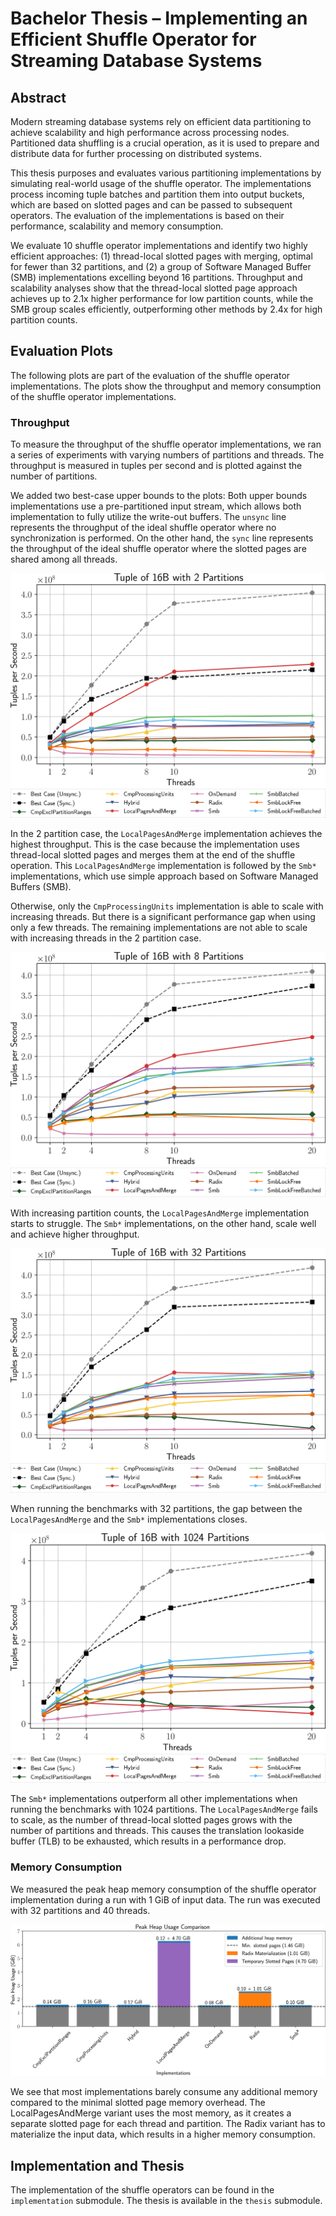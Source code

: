 # Bachelor Thesis – Implementing an Efficient Shuffle Operator for Streaming Database Systems

## Abstract

Modern streaming database systems rely on efficient data partitioning to achieve
scalability and high performance across processing nodes. Partitioned data shuffling is
a crucial operation, as it is used to prepare and distribute data for further processing
on distributed systems.

This thesis purposes and evaluates various partitioning implementations by simulating real-world usage of the shuffle operator. The implementations process incoming
tuple batches and partition them into output buckets, which are based on slotted pages
and can be passed to subsequent operators. The evaluation of the implementations is
based on their performance, scalability and memory consumption.

We evaluate 10 shuffle operator implementations and identify two highly efficient
approaches: (1) thread-local slotted pages with merging, optimal for fewer than 32 partitions, and (2) a group of Software Managed Buffer (SMB) implementations excelling
beyond 16 partitions. Throughput and scalability analyses show that the thread-local
slotted page approach achieves up to 2.1x higher performance for low partition counts,
while the SMB group scales efficiently, outperforming other methods by 2.4x for high
partition counts.

## Evaluation Plots

The following plots are part of the evaluation of the shuffle operator implementations. The plots show the throughput and memory consumption of the shuffle operator implementations.

### Throughput

To measure the throughput of the shuffle operator implementations, we ran a series of experiments with varying numbers of partitions and threads. The throughput is measured in tuples per second and is plotted against the number of partitions.

We added two best-case upper bounds to the plots: Both upper bounds implementations use a pre-partitioned input stream, which allows both implementation to fully utilize the write-out buffers. The `unsync` line represents the throughput of the ideal shuffle operator where no synchronization is performed. On the other hand, the `sync` line represents the throughput of the ideal shuffle operator where the slotted pages are shared among all threads.

![T16-P2](images/Tuples_per_Second-Tuple16-Partitions2.svg)
![legend](images/Legend.svg)

In the 2 partition case, the `LocalPagesAndMerge` implementation achieves the highest throughput. This is the case because the implementation uses thread-local slotted pages and merges them at the end of the shuffle operation. This `LocalPagesAndMerge` implementation is followed by the `Smb*` implementations, which use simple approach based on Software Managed Buffers (SMB).

Otherwise, only the `CmpProcessingUnits` implementation is able to scale with increasing threads. But there is a significant performance gap when using only a few threads. The remaining implementations are not able to scale with increasing threads in the 2 partition case.

![T16-P8](images/Tuples_per_Second-Tuple16-Partitions8.svg)
![legend](images/Legend.svg)

With increasing partition counts, the `LocalPagesAndMerge` implementation starts to struggle. The `Smb*` implementations, on the other hand, scale well and achieve higher throughput.

![T16-P32](images/Tuples_per_Second-Tuple16-Partitions32.svg)
![legend](images/Legend.svg)

When running the benchmarks with 32 partitions, the gap between the `LocalPagesAndMerge` and the `Smb*` implementations closes.

![T16-P1024](images/Tuples_per_Second-Tuple16-Partitions1024.svg)
![legend](images/Legend.svg)

The `Smb*` implementations outperform all other implementations when running the benchmarks with 1024 partitions. The `LocalPagesAndMerge` fails to scale, as the number of thread-local slotted pages grows with the number of partitions and threads. This causes the translation lookaside buffer (TLB) to be exhausted, which results in a performance drop.

### Memory Consumption

We measured the peak heap memory consumption of the shuffle operator implementation during a run with 1 GiB of input data. The run was executed with 32 partitions and 40 threads.

![M16-P2](images/Memory_Plot-Tuple16-Partitions32-Threads40.svg)

We see that most implementations barely consume any additional memory compared to the minimal slotted page memory overhead. The LocalPagesAndMerge variant uses the most memory, as it creates a separate slotted page for each thread and partition. The Radix variant has to materialize the input data, which results in a higher memory consumption.

## Implementation and Thesis

The implementation of the shuffle operators can be found in the `implementation` submodule. The thesis is available in the `thesis` submodule.
